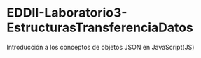 # EDDII-Laboratorio3-EstructurasTransferenciaDatos
Introducción a los conceptos de objetos JSON en JavaScript(JS)
